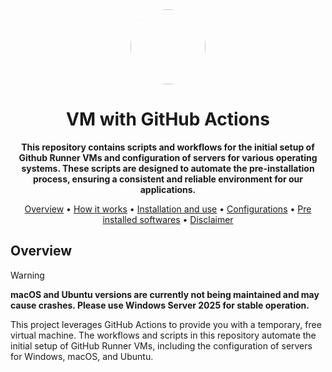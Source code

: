 <div align="center">
  <img src="https://i.postimg.cc/SxLbYS2C/20250929-143416.png" width="120" height="120" style="border-radius:50%">

<div align="center">
  
# VM with GitHub Actions

**This repository contains scripts and workflows for the initial setup of Github Runner VMs and configuration of servers for various operating systems. These scripts are designed to automate the pre-installation process, ensuring a consistent and reliable environment for our applications.**

[Overview](#overview) • [How it works](docs/HOW_IT_WORKS.md) • [Installation and use](docs/INSTALLATION_AND_USE.md) • [Configurations](docs/CONFIGURATIONS.md) • [Pre installed softwares](docs/PRE_INSTALLED_SOFTWARE.md) • [Disclaimer](docs/DISCLAIMER.md)

</div> </div>

## <a name="overview"></a>Overview

> [!WARNING]
> **macOS and Ubuntu versions are currently not being maintained and may cause crashes. Please use Windows Server 2025 for stable operation.**

This project leverages GitHub Actions to provide you with a temporary, free virtual machine. The workflows and scripts in this repository automate the initial setup of GitHub Runner VMs, including the configuration of servers for Windows, macOS, and Ubuntu.